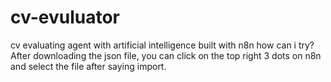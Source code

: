 # cv-evuluator
cv evaluating agent with artificial intelligence built with n8n
how can i try?
After downloading the json file, you can click on the top right 3 dots on n8n and select the file after saying import.

